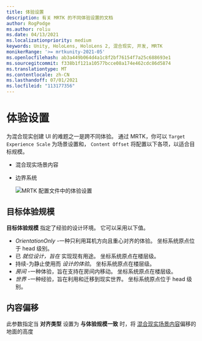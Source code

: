 ```yaml
---
title: 体验设置
description: 有关 MRTK 的不同体验设置的文档
author: RogPodge
ms.author: roliu
ms.date: 04/13/2021
ms.localizationpriority: medium
keywords: Unity, HoloLens, HoloLens 2, 混合现实, 开发, MRTK
monikerRange: '>= mrtkunity-2021-05'
ms.openlocfilehash: ab3a449b064d4a1c8f2bf76154f7a25c688693e1
ms.sourcegitcommit: f338b1f121a10577bcce08a174e462cdc86d5874
ms.translationtype: MT
ms.contentlocale: zh-CN
ms.lasthandoff: 07/01/2021
ms.locfileid: "113177356"
---
```

# <a name="experience-settings"></a>体验设置

为混合现实创建 UI 的难题之一是跨不同体验。 通过 MRTK，你可以 `Target Experience Scale` 为场景设置和， `Content Offset` 将配置以下各项，以适合目标规模。

- 混合现实场景内容
- 边界系统

  ![MRTK 配置文件中的体验设置](../images/experience-settings/ExperienceSettings.png)

## <a name="target-experience-scale"></a>目标体验规模

**目标体验规模** 指定了经验的设计环境。 它可以采用以下值。

* *OrientationOnly* -一种只利用耳机方向且重心对齐的体验。 坐标系统原点位于 head 级别。
* 已 *就位设计，旨在* 实现现有用途。 坐标系统原点在楼层级。
* 持续-为静止使用而 *设计的体验*。 坐标系统原点在楼层级。
* *房间* -一种体验，旨在支持在房间内移动。 坐标系统原点在楼层级。
* *世界* -一种经验，旨在利用和迁移到现实世界。 坐标系统原点位于 head 级别。

## <a name="content-offset"></a>内容偏移

此参数指定当 **对齐类型** 设置为 **与体验规模一致** 时，将 [混合现实场景内容](scene-content.md)偏移的地面的高度
